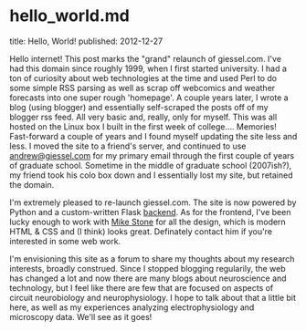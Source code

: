 # hello_world.md
title: Hello, World!
published: 2012-12-27

Hello internet!  This post marks the "grand" relaunch of giessel.com.  I've had this domain since roughly 1999, when I first started university.  I had a ton of curiosity about web technologies at the time and used Perl to do some simple RSS parsing as well as scrap off webcomics and weather forecasts into one super rough 'homepage'.  A couple years later, I wrote a blog (using blogger) and essentially self-scraped the posts off of my blogger rss feed.  All very basic and, really, only for myself.  This was all hosted on the Linux box I built in the first week of college.... Memories!  Fast-forward a couple of years and I found myself updating the site less and less.  I moved the site to a friend's server, and continued to use andrew@giessel.com for my primary email through the first couple of years of graduate school.  Sometime in the middle of graduate school (2007ish?), my friend took his colo box down and I essentially lost my site, but retained the domain.


I'm extremely pleased to re-launch giessel.com.  The site is now powered by Python and a custom-written Flask [backend](http://github.com/andrewgiessel/giessel.com "giessel.com on github").  As for the frontend, I've been lucky enough to work with [Mike Stone](https://twitter.com/himikestone "@himikestone") for all the design, which is modern HTML & CSS and (I think) looks great.  Definately contact him if you're interested in some web work.  


I'm envisioning this site as a forum to share my thoughts about my research interests, broadly construed.  Since I stopped blogging regularily, the web has changed a lot and now there are many blogs about neuroscience and technology, but I feel like there are few that are focused on aspects of circuit neurobiology and neurophysiology.  I hope to talk about that a little bit here, as well as my experiences analyzing electrophysiology and microscopy data.  We'll see as it goes!

